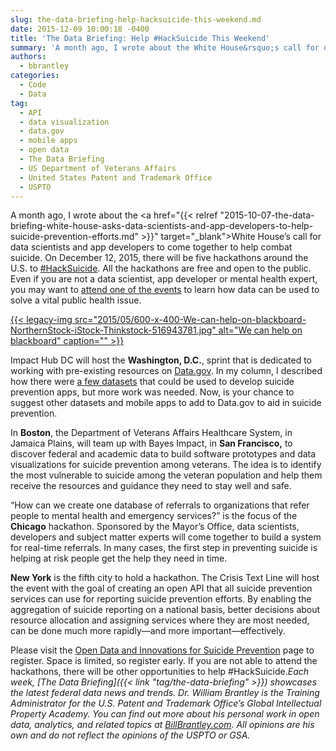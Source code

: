 ```yaml
---
slug: the-data-briefing-help-hacksuicide-this-weekend.md
date: 2015-12-09 10:00:18 -0400
title: 'The Data Briefing: Help #HackSuicide This Weekend'
summary: 'A month ago, I wrote about the White House&rsquo;s call for data scientists and app developers to come together to help combat suicide. On December 12, 2015, there will be five hackathons around the U.S. to #HackSuicide. All the hackathons are free and open to the public. Even if you are not a data scientist,'
authors:
  - bbrantley
categories:
  - Code
  - Data
tag:
  - API
  - data visualization
  - data.gov
  - mobile apps
  - open data
  - The Data Briefing
  - US Department of Veterans Affairs
  - United States Patent and Trademark Office
  - USPTO
---
```


A month ago, I wrote about the <a href="{{< relref "2015-10-07-the-data-briefing-white-house-asks-data-scientists-and-app-developers-to-help-suicide-prevention-efforts.md" >}}" target="_blank">White House’s call for data scientists and app developers to come together to help combat suicide</a>. On December 12, 2015, there will be five hackathons around the U.S. to [#HackSuicide](https://twitter.com/hashtag/hacksuicide). All the hackathons are free and open to the public. Even if you are not a data scientist, app developer or mental health expert, you may want to [attend one of the events](https://www.eventbrite.com/e/open-data-and-innovations-for-suicide-prevention-mentalhealthhackathon-tickets-19754370855) to learn how data can be used to solve a vital public health issue.

[{{< legacy-img src="2015/05/600-x-400-We-can-help-on-blackboard-NorthernStock-iStock-Thinkstock-516943781.jpg" alt="We can help on blackboard" caption="" >}}](https://s3.amazonaws.com/sitesusa/wp-content/uploads/sites/212/2015/05/600-x-400-We-can-help-on-blackboard-NorthernStock-iStock-Thinkstock-516943781.jpg) 

Impact Hub DC will host the **Washington, D.C.**, sprint that is dedicated to working with pre-existing resources on [Data.gov](http://www.data.gov/). In my column, I described how there were [a few datasets](http://catalog.data.gov/dataset?q=suicide+&sort=score+desc%2C+name+asc&ext_location=&ext_bbox=&ext_prev_extent=-183.515625%2C-30.751277776257812%2C-17.578125%2C72.81607371878991) that could be used to develop suicide prevention apps, but more work was needed. Now, is your chance to suggest other datasets and mobile apps to add to Data.gov to aid in suicide prevention.

In **Boston**, the Department of Veterans Affairs Healthcare System, in Jamaica Plains, will team up with Bayes Impact, in **San Francisco,** to discover federal and academic data to build software prototypes and data visualizations for suicide prevention among veterans. The idea is to identify the most vulnerable to suicide among the veteran population and help them receive the resources and guidance they need to stay well and safe.

“How can we create one database of referrals to organizations that refer people to mental health and emergency services?” is the focus of the **Chicago** hackathon. Sponsored by the Mayor’s Office, data scientists, developers and subject matter experts will come together to build a system for real-time referrals. In many cases, the first step in preventing suicide is helping at risk people get the help they need in time.

**New York** is the fifth city to hold a hackathon. The Crisis Text Line will host the event with the goal of creating an open API that all suicide prevention services can use for reporting suicide prevention efforts. By enabling the aggregation of suicide reporting on a national basis, better decisions about resource allocation and assigning services where they are most needed, can be done much more rapidly—and more important—effectively.

Please visit the <a href="http://www.innovation.va.gov/suicideprevention/" target="_blank">Open Data and Innovations for Suicide Prevention</a> page to register. Space is limited, so register early. If you are not able to attend the hackathons, there will be other opportunities to help #HackSuicide._Each week, [The Data Briefing]({{< link "tag/the-data-briefing" >}}) showcases the latest federal data news and trends._
_Dr. William Brantley is the Training Administrator for the U.S. Patent and Trademark Office’s Global Intellectual Property Academy. You can find out more about his personal work in open data, analytics, and related topics at <a href="http://billbrantley.com" target="_blank">BillBrantley.com</a>. All opinions are his own and do not reflect the opinions of the USPTO or GSA._